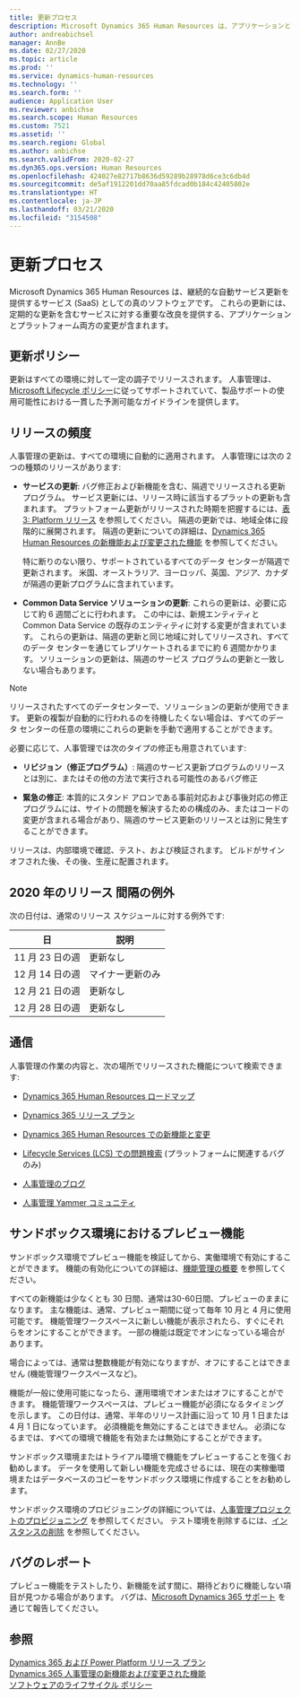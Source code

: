 ```yaml
---
title: 更新プロセス
description: Microsoft Dynamics 365 Human Resources は、アプリケーションとプラットフォームの変更のための、継続的な自動サービス更新を提供するサービス (SaaS) としての真のソフトウェアです。
author: andreabichsel
manager: AnnBe
ms.date: 02/27/2020
ms.topic: article
ms.prod: ''
ms.service: dynamics-human-resources
ms.technology: ''
ms.search.form: ''
audience: Application User
ms.reviewer: anbichse
ms.search.scope: Human Resources
ms.custom: 7521
ms.assetid: ''
ms.search.region: Global
ms.author: anbichse
ms.search.validFrom: 2020-02-27
ms.dyn365.ops.version: Human Resources
ms.openlocfilehash: 424027e82717b8636d59289b28978d6ce3c6db4d
ms.sourcegitcommit: de5af1912201dd70aa85fdcad0b184c42405802e
ms.translationtype: HT
ms.contentlocale: ja-JP
ms.lasthandoff: 03/21/2020
ms.locfileid: "3154508"
---
```

# <a name="update-process"></a>更新プロセス

Microsoft Dynamics 365 Human Resources は、継続的な自動サービス更新を提供するサービス (SaaS) としての真のソフトウェアです。 これらの更新には、定期的な更新を含むサービスに対する重要な改良を提供する、アプリケーションとプラットフォーム両方の変更が含まれます。

## <a name="update-policy"></a>更新ポリシー

更新はすべての環境に対して一定の調子でリリースされます。 人事管理は、[Microsoft Lifecycle ポリシー](https://support.microsoft.com/hub/4095338/microsoft-lifecycle-policy)に従ってサポートされていて、製品サポートの使用可能性における一貫した予測可能なガイドラインを提供します。

## <a name="release-cadence"></a>リリースの頻度

人事管理の更新は、すべての環境に自動的に適用されます。 人事管理には次の 2 つの種類のリリースがあります:

- **サービスの更新**: バグ修正および新機能を含む、隔週でリリースされる更新プログラム。 サービス更新には、リリース時に該当するプラットの更新も含まれます。 プラットフォーム更新がリリースされた時期を把握するには、[表 3: Platform リリース](https://docs.microsoft.com/dynamics365/fin-ops-core/dev-itpro/migration-upgrade/versions-update-policy#table-3-platform-releases) を参照してください。 隔週の更新では、地域全体に段階的に展開されます。 隔週の更新についての詳細は、[Dynamics 365 Human Resources の新機能および変更された機能](hr-admin-whats-new.md) を参照してください。

    特に断りのない限り、サポートされているすべてのデータ センターが隔週で更新されます。 米国、オーストラリア、ヨーロッパ、英国、アジア、カナダが隔週の更新プログラムに含まれています。 

- **Common Data Service ソリューションの更新**: これらの更新は、必要に応じて約 6 週間ごとに行われます。 この中には、新規エンティティと Common Data Service の既存のエンティティに対する変更が含まれています。 これらの更新は、隔週の更新と同じ地域に対してリリースされ、すべてのデータ センターを通じてレプリケートされるまでに約 6 週間かかります。 ソリューションの更新は、隔週のサービス プログラムの更新と一致しない場合もあります。

> [!NOTE]
> リリースされたすべてのデータセンターで、ソリューションの更新が使用できます。 更新の複製が自動的に行われるのを待機したくない場合は、すべてのデータ センターの任意の環境にこれらの更新を手動で適用することができます。

必要に応じて、人事管理では次のタイプの修正も用意されています:

- **リビジョン（修正プログラム）**: 隔週のサービス更新プログラムのリリースとは別に、またはその他の方法で実行される可能性のあるバグ修正

- **緊急の修正**: 本質的にスタンド アロンである事前対応および事後対応の修正プログラムには、サイトの問題を解決するための構成のみ、またはコードの変更が含まれる場合があり、隔週のサービス更新のリリースとは別に発生することができます。

リリースは、内部環境で確認、テスト、および検証されます。 ビルドがサインオフされた後、その後、生産に配置されます。

## <a name="release-cadence-exceptions-in-2020"></a>2020 年のリリース 間隔の例外

次の日付は、通常のリリース スケジュールに対する例外です:

| 日 | 説明 |
| --- | --- |
| 11 月 23 日の週 | 更新なし |
| 12 月 14 日の週 | マイナー更新のみ |
| 12 月 21 日の週 | 更新なし |
| 12 月 28 日の週 | 更新なし |

## <a name="communications"></a>通信

人事管理の作業の内容と、次の場所でリリースされた機能について検索できます:

- [Dynamics 365 Human Resources ロードマップ](https://dynamics.microsoft.com/roadmap/human-resources/)

- [Dynamics 365 リリース プラン](https://docs.microsoft.com/dynamics365/release-plans/)

- [Dynamics 365 Human Resources での新機能と変更](hr-admin-whats-new.md)

- [Lifecycle Services (LCS) での問題検索](https://docs.microsoft.com/dynamics365/fin-ops-core/dev-itpro/lifecycle-services/issue-search-lcs) (プラットフォームに関連するバグのみ)

- [人事管理のブログ](https://community.dynamics.com/365/talent/b/dynamics365fortalent)

- [人事管理 Yammer コミュニティ](https://www.yammer.com/dynamicsaxfeedbackprograms/#/threads/inGroup?type=in_group&feedId=10542230)

## <a name="preview-features-in-a-sandbox-environment"></a>サンドボックス環境におけるプレビュー機能

サンドボックス環境でプレビュー機能を検証してから、実働環境で有効にすることができます。 機能の有効化についての詳細は、[機能管理の概要](https://docs.microsoft.com/dynamics365/fin-ops-core/fin-ops/get-started/feature-management/feature-management-overview) を参照してください。

すべての新機能は少なくとも 30 日間、通常は30-60日間、プレビューのままになります。 主な機能は、通常、プレビュー期間に従って毎年 10 月と 4 月に使用可能です。 機能管理ワークスペースに新しい機能が表示されたら、すぐにそれらをオンにすることができます。 一部の機能は既定でオンになっている場合があります。

場合によっては、通常は整数機能が有効になりますが、オフにすることはできません (機能管理ワークスペースなど)。

機能が一般に使用可能になったら、運用環境でオンまたはオフにすることができます。 機能管理ワークスペースは、プレビュー機能が必須になるタイミングを示します。 この日付は、通常、半年のリリース計画に沿って 10 月 1 日または 4 月 1 日になっています。 必須機能を無効にすることはできません。 必須になるまでは、すべての環境で機能を有効または無効にすることができます。

サンドボックス環境またはトライアル環境で機能をプレビューすることを強くお勧めします。 データを使用して新しい機能を完成させるには、現在の実稼働環境またはデータベースのコピーをサンドボックス環境に作成することをお勧めします。

サンドボックス環境のプロビジョニングの詳細については、[人事管理プロジェクトのプロビジョニング](hr-admin-setup-provision.md) を参照してください。 テスト環境を削除するには、[インスタンスの削除](hr-admin-setup-remove-instance.md#remove-a-test-drive-environment) を参照してください。 

## <a name="report-bugs"></a>バグのレポート

プレビュー機能をテストしたり、新機能を試す間に、期待どおりに機能しない項目が見つかる場合があります。 バグは、[Microsoft Dynamics 365 サポート](https://dynamics.microsoft.com/support/) を通じて報告してください。

## <a name="see-also"></a>参照

[Dynamics 365 および Power Platform リリース プラン](https://docs.microsoft.com/dynamics365/release-plans)</br>
[Dynamics 365 人事管理の新機能および変更された機能](hr-admin-whats-new.md)</br>
[ソフトウェアのライフサイクル ポリシー](https://docs.microsoft.com/dynamics365/fin-ops-core/dev-itpro/migration-upgrade/versions-update-policy)

